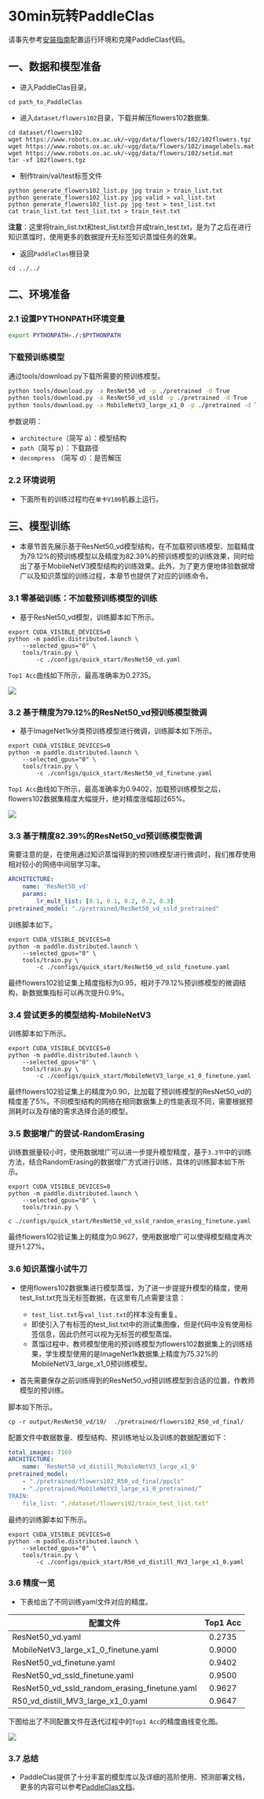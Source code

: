 # 30min玩转PaddleClas

请事先参考[安装指南](install.md)配置运行环境和克隆PaddleClas代码。


## 一、数据和模型准备

* 进入PaddleClas目录。

```
cd path_to_PaddleClas
```

* 进入`dataset/flowers102`目录，下载并解压flowers102数据集.

```shell
cd dataset/flowers102
wget https://www.robots.ox.ac.uk/~vgg/data/flowers/102/102flowers.tgz
wget https://www.robots.ox.ac.uk/~vgg/data/flowers/102/imagelabels.mat
wget https://www.robots.ox.ac.uk/~vgg/data/flowers/102/setid.mat
tar -xf 102flowers.tgz
```

* 制作train/val/test标签文件

```shell
python generate_flowers102_list.py jpg train > train_list.txt
python generate_flowers102_list.py jpg valid > val_list.txt
python generate_flowers102_list.py jpg test > test_list.txt
cat train_list.txt test_list.txt > train_test.txt
```

**注意**：这里将train_list.txt和test_list.txt合并成train_test.txt，是为了之后在进行知识蒸馏时，使用更多的数据提升无标签知识蒸馏任务的效果。

* 返回`PaddleClas`根目录

```
cd ../../
```

## 二、环境准备

### 2.1 设置PYTHONPATH环境变量

```bash
export PYTHONPATH=./:$PYTHONPATH
```

### 下载预训练模型
通过tools/download.py下载所需要的预训练模型。

```bash
python tools/download.py -a ResNet50_vd -p ./pretrained -d True
python tools/download.py -a ResNet50_vd_ssld -p ./pretrained -d True
python tools/download.py -a MobileNetV3_large_x1_0 -p ./pretrained -d True
```

参数说明：
+ `architecture`（简写 a）：模型结构
+ `path`（简写 p）：下载路径
+ `decompress` （简写 d）：是否解压

### 2.2 环境说明

* 下面所有的训练过程均在`单卡V100`机器上运行。


## 三、模型训练

* 本章节首先展示基于ResNet50_vd模型结构，在不加载预训练模型、加载精度为79.12\%的预训练模型以及精度为82.39\%的预训练模型的训练效果，同时给出了基于MobileNetV3模型结构的训练效果。此外，为了更方便地体验数据增广以及知识蒸馏的训练过程，本章节也提供了对应的训练命令。


### 3.1 零基础训练：不加载预训练模型的训练

* 基于ResNet50_vd模型，训练脚本如下所示。

```shell
export CUDA_VISIBLE_DEVICES=0
python -m paddle.distributed.launch \  
    --selected_gpus="0" \  
    tools/train.py \  
        -c ./configs/quick_start/ResNet50_vd.yaml

```

`Top1 Acc`曲线如下所示，最高准确率为0.2735。

![](../../images/quick_start/r50_vd_acc.png)


### 3.2 基于精度为79.12\%的ResNet50_vd预训练模型微调

* 基于ImageNet1k分类预训练模型进行微调，训练脚本如下所示。

```shell
export CUDA_VISIBLE_DEVICES=0
python -m paddle.distributed.launch \  
    --selected_gpus="0" \  
    tools/train.py \  
        -c ./configs/quick_start/ResNet50_vd_finetune.yaml

```

`Top1 Acc`曲线如下所示，最高准确率为0.9402，加载预训练模型之后，flowers102数据集精度大幅提升，绝对精度涨幅超过65\%。

![](../../images/quick_start/r50_vd_pretrained_acc.png)


### 3.3 基于精度82.39\%的ResNet50_vd预训练模型微调


需要注意的是，在使用通过知识蒸馏得到的预训练模型进行微调时，我们推荐使用相对较小的网络中间层学习率。


```yaml
ARCHITECTURE:
    name: 'ResNet50_vd'
    params:
        lr_mult_list: [0.1, 0.1, 0.2, 0.2, 0.3]
pretrained_model: "./pretrained/ResNet50_vd_ssld_pretrained"
```

训练脚本如下。
```shell
export CUDA_VISIBLE_DEVICES=0
python -m paddle.distributed.launch \  
    --selected_gpus="0" \  
    tools/train.py \  
        -c ./configs/quick_start/ResNet50_vd_ssld_finetune.yaml
```

最终flowers102验证集上精度指标为0.95，相对于79.12\%预训练模型的微调结构，新数据集指标可以再次提升0.9\%。


### 3.4 尝试更多的模型结构-MobileNetV3

训练脚本如下所示。

```shell
export CUDA_VISIBLE_DEVICES=0
python -m paddle.distributed.launch \  
    --selected_gpus="0" \  
    tools/train.py \  
        -c ./configs/quick_start/MobileNetV3_large_x1_0_finetune.yaml
```

最终flowers102验证集上的精度为0.90，比加载了预训练模型的ResNet50_vd的精度差了5\%。不同模型结构的网络在相同数据集上的性能表现不同，需要根据预测耗时以及存储的需求选择合适的模型。


### 3.5 数据增广的尝试-RandomErasing

训练数据量较小时，使用数据增广可以进一步提升模型精度，基于`3.3节`中的训练方法，结合RandomErasing的数据增广方式进行训练，具体的训练脚本如下所示。


```shell
export CUDA_VISIBLE_DEVICES=0
python -m paddle.distributed.launch \  
    --selected_gpus="0" \  
    tools/train.py \  
        -c ./configs/quick_start/ResNet50_vd_ssld_random_erasing_finetune.yaml
```

最终flowers102验证集上的精度为0.9627，使用数据增广可以使得模型精度再次提升1.27\%。

### 3.6 知识蒸馏小试牛刀

* 使用flowers102数据集进行模型蒸馏，为了进一步提提升模型的精度，使用test_list.txt充当无标签数据，在这里有几点需要注意：
    * `test_list.txt`与`val_list.txt`的样本没有重复。
    * 即使引入了有标签的test_list.txt中的测试集图像，但是代码中没有使用标签信息，因此仍然可以视为无标签的模型蒸馏。
    * 蒸馏过程中，教师模型使用的预训练模型为flowers102数据集上的训练结果，学生模型使用的是ImageNet1k数据集上精度为75.32\%的MobileNetV3_large_x1_0预训练模型。

* 首先需要保存之前训练得到的ResNet50_vd预训练模型到合适的位置，作教师模型的预训练。

脚本如下所示。

```shell
cp -r output/ResNet50_vd/19/  ./pretrained/flowers102_R50_vd_final/
```

配置文件中数据数量、模型结构、预训练地址以及训练的数据配置如下：

```yaml
total_images: 7169
ARCHITECTURE:
    name: 'ResNet50_vd_distill_MobileNetV3_large_x1_0'
pretrained_model:
    - "./pretrained/flowers102_R50_vd_final/ppcls"
    - "./pretrained/MobileNetV3_large_x1_0_pretrained/”
TRAIN:
    file_list: "./dataset/flowers102/train_test_list.txt"
```

最终的训练脚本如下所示。

```shell
export CUDA_VISIBLE_DEVICES=0
python -m paddle.distributed.launch \  
    --selected_gpus="0" \  
    tools/train.py \  
        -c ./configs/quick_start/R50_vd_distill_MV3_large_x1_0.yaml

```
### 3.6 精度一览

* 下表给出了不同训练yaml文件对应的精度。

|配置文件 | Top1 Acc |
|- |:-: |
| ResNet50_vd.yaml | 0.2735 |
| MobileNetV3_large_x1_0_finetune.yaml | 0.9000 |
| ResNet50_vd_finetune.yaml | 0.9402 |
| ResNet50_vd_ssld_finetune.yaml | 0.9500 |
| ResNet50_vd_ssld_random_erasing_finetune.yaml | 0.9627 |
| R50_vd_distill_MV3_large_x1_0.yaml | 0.9647 |


下图给出了不同配置文件在迭代过程中的`Top1 Acc`的精度曲线变化图。

![](../../images/quick_start/all_acc.png)


### 3.7 总结

* PaddleClas提供了十分丰富的模型库以及详细的高阶使用、预测部署文档，更多的内容可以参考[PaddleClas文档](https://paddleclas.readthedocs.io/zh_CN/latest/index.html)。
